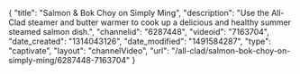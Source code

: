 {
    "title": "Salmon & Bok Choy on Simply Ming",
    "description": "Use the All-Clad steamer and butter warmer to cook up a delicious and healthy summer steamed salmon dish.",
    "channelid": "6287448",
    "videoid": "7163704",
    "date_created": "1314043126",
    "date_modified": "1491584287",
    "type": "captivate",
    "layout": "channelVideo",
    "url": "\/all-clad\/salmon-bok-choy-on-simply-ming\/6287448-7163704"
}